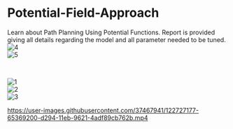 # Potential-Field-Approach
Learn about Path Planning Using Potential Functions. Report is provided giving all details regarding the model and all parameter needed to be tuned.
<br>
![4](https://user-images.githubusercontent.com/37467941/122727088-49cb8700-d294-11eb-9927-d9b406579762.png)
<br>
![5](https://user-images.githubusercontent.com/37467941/122727097-4afcb400-d294-11eb-9e54-698fce66d100.png)
<br>



<br>

![1](https://user-images.githubusercontent.com/37467941/122727101-4c2de100-d294-11eb-94b0-23004f3253d5.png)
<br>
![2](https://user-images.githubusercontent.com/37467941/122727106-4cc67780-d294-11eb-9d10-3a4c6f9e9654.png)
<br>
![3](https://user-images.githubusercontent.com/37467941/122727107-4d5f0e00-d294-11eb-91b9-03c5014577f7.png)



https://user-images.githubusercontent.com/37467941/122727177-65369200-d294-11eb-9621-4adf89cb762b.mp4

